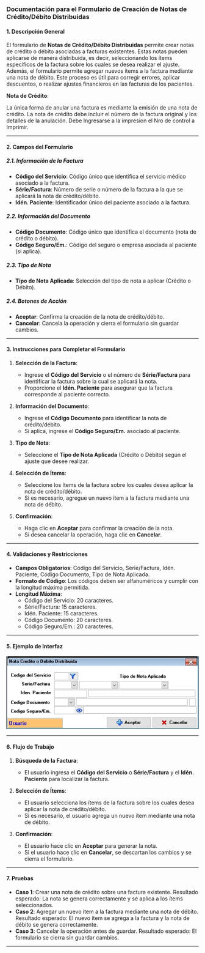 ### **Documentación para el Formulario de Creación de Notas de Crédito/Débito Distribuidas**

#### **1. Descripción General**
El formulario de **Notas de Crédito/Débito Distribuidas** permite crear notas de crédito o débito asociadas a facturas existentes. Estas notas pueden aplicarse de manera distribuida, es decir, seleccionando los ítems específicos de la factura sobre los cuales se desea realizar el ajuste. Además, el formulario permite agregar nuevos ítems a la factura mediante una nota de débito. Este proceso es útil para corregir errores, aplicar descuentos, o realizar ajustes financieros en las facturas de los pacientes.

 **Nota de Crédito**: 
 
 La única forma de anular una factura es mediante la emisión de una nota de crédito. La nota de crédito debe incluir el número de la factura original y los detalles de la anulación.
 Debe Ingresarse a la impresion el Nro de control a Imprimir.

---

#### **2. Campos del Formulario**

##### **2.1. Información de la Factura**
- **Código del Servicio**: Código único que identifica el servicio médico asociado a la factura.
- **Série/Factura**: Número de serie o número de la factura a la que se aplicará la nota de crédito/débito.
- **Idén. Paciente**: Identificador único del paciente asociado a la factura.

##### **2.2. Información del Documento**
- **Código Documento**: Código único que identifica el documento (nota de crédito o débito).
- **Código Seguro/Em.**: Código del seguro o empresa asociada al paciente (si aplica).

##### **2.3. Tipo de Nota**
- **Tipo de Nota Aplicada**: Selección del tipo de nota a aplicar (Crédito o Débito).

##### **2.4. Botones de Acción**
- **Aceptar**: Confirma la creación de la nota de crédito/débito.
- **Cancelar**: Cancela la operación y cierra el formulario sin guardar cambios.

---

#### **3. Instrucciones para Completar el Formulario**

1. **Selección de la Factura**:
   - Ingrese el **Código del Servicio** o el número de **Série/Factura** para identificar la factura sobre la cual se aplicará la nota.
   - Proporcione el **Idén. Paciente** para asegurar que la factura corresponde al paciente correcto.

2. **Información del Documento**:
   - Ingrese el **Código Documento** para identificar la nota de crédito/débito.
   - Si aplica, ingrese el **Código Seguro/Em.** asociado al paciente.

3. **Tipo de Nota**:
   - Seleccione el **Tipo de Nota Aplicada** (Crédito o Débito) según el ajuste que desee realizar.

4. **Selección de Ítems**:
   - Seleccione los ítems de la factura sobre los cuales desea aplicar la nota de crédito/débito.
   - Si es necesario, agregue un nuevo ítem a la factura mediante una nota de débito.

5. **Confirmación**:
   - Haga clic en **Aceptar** para confirmar la creación de la nota.
   - Si desea cancelar la operación, haga clic en **Cancelar**.

---

#### **4. Validaciones y Restricciones**

- **Campos Obligatorios**: Código del Servicio, Série/Factura, Idén. Paciente, Código Documento, Tipo de Nota Aplicada.
- **Formato de Código**: Los códigos deben ser alfanuméricos y cumplir con la longitud máxima permitida.
- **Longitud Máxima**:
  - Código del Servicio: 20 caracteres.
  - Série/Factura: 15 caracteres.
  - Idén. Paciente: 15 caracteres.
  - Código Documento: 20 caracteres.
  - Código Seguro/Em.: 20 caracteres.

---

#### **5. Ejemplo de Interfaz**

![Notas de credito distribuidas](images/NOTASDISTRIBUIDAS/CParametros.JPG)

---

#### **6. Flujo de Trabajo**

1. **Búsqueda de la Factura**:
   - El usuario ingresa el **Código del Servicio** o **Série/Factura** y el **Idén. Paciente** para localizar la factura.

2. **Selección de Ítems**:
   - El usuario selecciona los ítems de la factura sobre los cuales desea aplicar la nota de crédito/débito.
   - Si es necesario, el usuario agrega un nuevo ítem mediante una nota de débito.

3. **Confirmación**:
   - El usuario hace clic en **Aceptar** para generar la nota.
   - Si el usuario hace clic en **Cancelar**, se descartan los cambios y se cierra el formulario.

---

#### **7. Pruebas**

- **Caso 1**: Crear una nota de crédito sobre una factura existente. Resultado esperado: La nota se genera correctamente y se aplica a los ítems seleccionados.
- **Caso 2**: Agregar un nuevo ítem a la factura mediante una nota de débito. Resultado esperado: El nuevo ítem se agrega a la factura y la nota de débito se genera correctamente.
- **Caso 3**: Cancelar la operación antes de guardar. Resultado esperado: El formulario se cierra sin guardar cambios.

---
